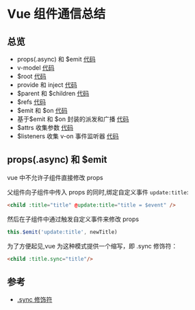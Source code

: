 # Vue 组件通信总结

## 总览

+ props(.async) 和 $emit [代码](./src/views/01)
+ v-model [代码](./src/views/02)
+ $root [代码](./src/views/03)
+ provide 和 inject [代码](./src/views/04)
+ $parent 和 $children [代码](./src/views/05)
+ $refs [代码](./src/views/06)
+ $emit 和 $on [代码](./src/views/07)
+ 基于$emit 和 $on 封装的派发和广播 [代码](./src/views/08)
+ $attrs 收集参数 [代码](./src/views/09)
+ $listeners 收集 v-on 事件监听器 [代码](./src/views/10)


## props(.async) 和 $emit

vue 中不允许子组件直接修改 props

父组件向子组件中传入 props 的同时,绑定自定义事件 `update:title`:

```html
<child :title="title" @update:title="title = $event" />
```

然后在子组件中通过触发自定义事件来修改 props

```js
this.$emit('update:title', newTitle)
```


为了方便起见,vue 为这种模式提供一个缩写，即 .sync 修饰符：

```html
<child :title.sync="title"/>
```


## 参考

+ [.sync 修饰符](https://cn.vuejs.org/v2/guide/components-custom-events.html#sync-%E4%BF%AE%E9%A5%B0%E7%AC%A6)
